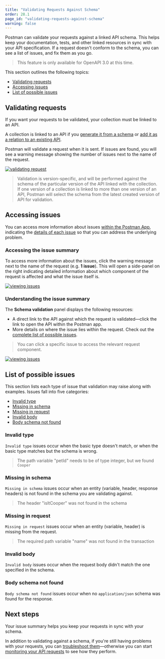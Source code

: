 ```yaml
---
title: "Validating Requests Against Schema"
order: 28.1
page_id: "validating-requests-against-schema"
warning: false
---
```


Postman can validate your requests against a linked API schema. This helps keep your documentation, tests, and other linked resources in sync with your API specification. If a request doesn't conform to the schema, you can see a list of issues, and fix them as you go.

> This feature is only available for OpenAPI 3.0 at this time.

This section outlines the following topics:

* [Validating requests](#validating-requests)
* [Accessing issues](#accessing-issues)
* [List of possible issues](#list-of-possible-issues)

## Validating requests

If you want your requests to be validated, your collection must be linked to an API.

A collection is linked to an API if you [generate it from a schema](docs/postman/design-and-develop-apis/the-api-workflow/#generating-a-collection-from-a-schema) or [add it as a relation to an existing API](/docs/postman/design-and-develop-apis/the-api-workflow/#developing-an-api).

Postman will validate a request when it is sent. If issues are found, you will see a warning message showing the number of issues next to the name of the request.

[![validating request](https://user-images.githubusercontent.com/5029719/72162009-11462f00-33b9-11ea-9038-82ecfacbab9e.gif)](https://user-images.githubusercontent.com/5029719/72162009-11462f00-33b9-11ea-9038-82ecfacbab9e.gif)

> Validation is version-specific, and will be performed against the schema of the particular version of the API linked with the collection. If one version of a collection is linked to more than one version of an API, Postman will select the schema from the latest created version of API for validation.

## Accessing issues

You can access more information about issues [within the Postman App](#accessing-the-issue-summary), indicating the [details of each issue](#understanding-the-issue-summary) so that you can address the underlying problem.

### Accessing the issue summary

To access more information about the issues, click the warning message next to the name of the request (e.g. **1 issue**). This will open a side-panel on the right indicating detailed information about which component of the request is affected and what the issue itself is.

[![viewing issues](https://user-images.githubusercontent.com/5029719/72162679-4ef78780-33ba-11ea-9d43-45e03c426c42.gif)](https://user-images.githubusercontent.com/5029719/72162679-4ef78780-33ba-11ea-9d43-45e03c426c42.gif)

### Understanding the issue summary

The **Schema validation** panel displays the following resources:

* A direct link to the API against which the request is validated—click the link to open the API within the Postman app.
* More details on where the issue lies within the request. Check out the [complete list of possible issues](#list-of-possible-issues).

> You can click a specific issue to access the relevant request component.  

[![viewing issues](https://user-images.githubusercontent.com/5029719/72166142-a0a31080-33c0-11ea-8fab-7d64f9ae1dbd.gif)](https://user-images.githubusercontent.com/5029719/72166142-a0a31080-33c0-11ea-8fab-7d64f9ae1dbd.gif)

## List of possible issues

This section lists each type of issue that validation may raise along with examples. Issues fall into five categories:

* [Invalid type](#invalid-type)
* [Missing in schema](#missing-in-schema)
* [Missing in request](#missing-in-request)
* [Invalid body](#invalid-body)
* [Body schema not found](#body-schema-not-found)

### Invalid type

`Invalid type` issues occur when the basic type doesn't match, or when the basic type matches but the schema is wrong.

> The path variable "petId" needs to be of type integer, but we found `Cooper`

### Missing in schema

`Missing in schema` issues occur when an entity (variable, header, response headers) is not found in the schema you are validating against.

> The header "isItCooper" was not found in the schema

### Missing in request

`Missing in request` issues occur when an entity (variable, header) is missing from the request.

> The required path variable "name" was not found in the transaction

### Invalid body

`Invalid body` issues occur when the request body didn't match the one specified in the schema.

### Body schema not found

`Body schema not found` issues occur when no `application/json` schema was found for the response.

## Next steps

Your issue summary helps you keep your requests in sync with your schema.

In addition to validating against a schema, if you're still having problems with your requests, you can [troubleshoot them](/docs/postman/sending-api-requests/troubleshooting-api-requests/)—otherwise you can start [monitoring your API requests](/docs/postman/monitors/intro-monitors/) to see how they perform.
